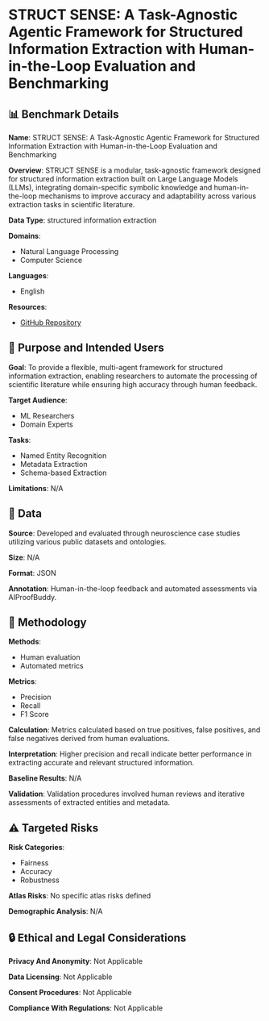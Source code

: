 # STRUCT SENSE: A Task-Agnostic Agentic Framework for Structured Information Extraction with Human-in-the-Loop Evaluation and Benchmarking

## 📊 Benchmark Details

**Name**: STRUCT SENSE: A Task-Agnostic Agentic Framework for Structured Information Extraction with Human-in-the-Loop Evaluation and Benchmarking

**Overview**: STRUCT SENSE is a modular, task-agnostic framework designed for structured information extraction built on Large Language Models (LLMs), integrating domain-specific symbolic knowledge and human-in-the-loop mechanisms to improve accuracy and adaptability across various extraction tasks in scientific literature.

**Data Type**: structured information extraction

**Domains**:
- Natural Language Processing
- Computer Science

**Languages**:
- English

**Resources**:
- [GitHub Repository](https://github.com/sensein/structsense)

## 🎯 Purpose and Intended Users

**Goal**: To provide a flexible, multi-agent framework for structured information extraction, enabling researchers to automate the processing of scientific literature while ensuring high accuracy through human feedback.

**Target Audience**:
- ML Researchers
- Domain Experts

**Tasks**:
- Named Entity Recognition
- Metadata Extraction
- Schema-based Extraction

**Limitations**: N/A

## 💾 Data

**Source**: Developed and evaluated through neuroscience case studies utilizing various public datasets and ontologies.

**Size**: N/A

**Format**: JSON

**Annotation**: Human-in-the-loop feedback and automated assessments via AIProofBuddy.

## 🔬 Methodology

**Methods**:
- Human evaluation
- Automated metrics

**Metrics**:
- Precision
- Recall
- F1 Score

**Calculation**: Metrics calculated based on true positives, false positives, and false negatives derived from human evaluations.

**Interpretation**: Higher precision and recall indicate better performance in extracting accurate and relevant structured information.

**Baseline Results**: N/A

**Validation**: Validation procedures involved human reviews and iterative assessments of extracted entities and metadata.

## ⚠️ Targeted Risks

**Risk Categories**:
- Fairness
- Accuracy
- Robustness

**Atlas Risks**:
No specific atlas risks defined

**Demographic Analysis**: N/A

## 🔒 Ethical and Legal Considerations

**Privacy And Anonymity**: Not Applicable

**Data Licensing**: Not Applicable

**Consent Procedures**: Not Applicable

**Compliance With Regulations**: Not Applicable
